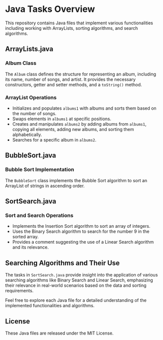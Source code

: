 # Java Tasks Overview

This repository contains Java files that implement various functionalities including working with ArrayLists, sorting algorithms, and search algorithms.

## ArrayLists.java

### Album Class
The `Album` class defines the structure for representing an album, including its name, number of songs, and artist. It provides the necessary constructors, getter and setter methods, and a `toString()` method.

### ArrayList Operations
- Initializes and populates `albums1` with albums and sorts them based on the number of songs.
- Swaps elements in `albums1` at specific positions.
- Creates and manipulates `albums2` by adding albums from `albums1`, copying all elements, adding new albums, and sorting them alphabetically.
- Searches for a specific album in `albums2`.

## BubbleSort.java

### Bubble Sort Implementation
The `BubbleSort` class implements the Bubble Sort algorithm to sort an ArrayList of strings in ascending order.

## SortSearch.java

### Sort and Search Operations
- Implements the Insertion Sort algorithm to sort an array of integers.
- Uses the Binary Search algorithm to search for the number 9 in the sorted array.
- Provides a comment suggesting the use of a Linear Search algorithm and its relevance.

## Searching Algorithms and Their Use
The tasks in `SortSearch.java` provide insight into the application of various searching algorithms like Binary Search and Linear Search, emphasizing their relevance in real-world scenarios based on the data and sorting requirements.

Feel free to explore each Java file for a detailed understanding of the implemented functionalities and algorithms.

## License
These Java files are released under the MIT License.

